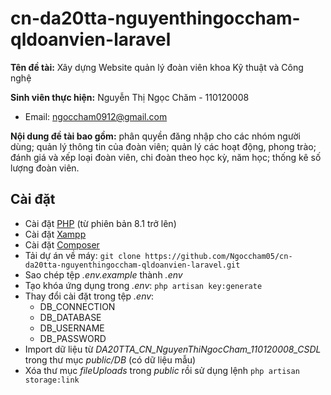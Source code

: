 # cn-da20tta-nguyenthingoccham-qldoanvien-laravel
**Tên đề tài:** Xây dựng Website quản lý đoàn viên khoa Kỹ thuật và Công nghệ  

**Sinh viên thực hiện:** Nguyễn Thị Ngọc Chăm - 110120008
  - Email: ngoccham0912@gmail.com

**Nội dung đề tài bao gồm:** phân quyền đăng nhập cho các nhóm người dùng; quản lý thông tin của đoàn viên; quản lý các hoạt động, phong trào; đánh giá và xếp loại đoàn viên, chi đoàn theo học kỳ, năm học; thống kê số lượng đoàn viên.

## Cài đặt
- Cài đặt [PHP](https://www.php.net/downloads.php) (từ phiên bản 8.1 trở lên)
- Cài đặt [Xampp](https://www.apachefriends.org/download.html)
- Cài đặt [Composer](https://getcomposer.org/)
- Tải dự án về máy: `git clone https://github.com/Ngoccham05/cn-da20tta-nguyenthingoccham-qldoanvien-laravel.git`
- Sao chép tệp _.env.example_ thành _.env_
- Tạo khóa ứng dụng trong _.env_: `php artisan key:generate`
- Thay đổi cài đặt trong tệp _.env_:
  - DB_CONNECTION
  - DB_DATABASE
  - DB_USERNAME
  - DB_PASSWORD
- Import dữ liệu từ _DA20TTA_CN_NguyenThiNgocCham_110120008_CSDL_ trong thư mục _public/DB_ (có dữ liệu mẫu)
- Xóa thư mục _fileUploads_ trong _public_ rồi sử dụng lệnh `php artisan storage:link`
